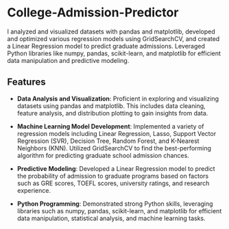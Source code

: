 # College-Admission-Predictor
I analyzed and visualized datasets with pandas and matplotlib, developed and optimized various regression models using GridSearchCV, and created a Linear Regression model to predict graduate admissions. Leveraged Python libraries like numpy, pandas, scikit-learn, and matplotlib for efficient data manipulation and predictive modeling.

## Features

- **Data Analysis and Visualization**: Proficient in exploring and visualizing datasets using pandas and matplotlib. This includes data cleaning, feature analysis, and distribution plotting to gain insights from data.

- **Machine Learning Model Development**: Implemented a variety of regression models including Linear Regression, Lasso, Support Vector Regression (SVR), Decision Tree, Random Forest, and K-Nearest Neighbors (KNN). Utilized GridSearchCV to find the best-performing algorithm for predicting graduate school admission chances.

- **Predictive Modeling**: Developed a Linear Regression model to predict the probability of admission to graduate programs based on factors such as GRE scores, TOEFL scores, university ratings, and research experience.

- **Python Programming**: Demonstrated strong Python skills, leveraging libraries such as numpy, pandas, scikit-learn, and matplotlib for efficient data manipulation, statistical analysis, and machine learning tasks.
